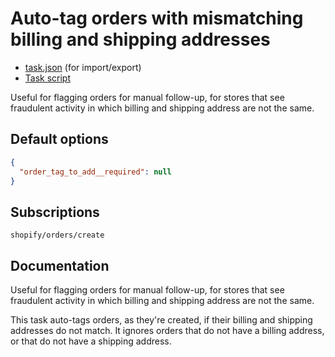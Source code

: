 # Auto-tag orders with mismatching billing and shipping addresses

* [task.json](../../tasks/auto-tag-orders-with-mismatching-billing-and-shipping-addresses.json) (for import/export)
* [Task script](./script.liquid)

Useful for flagging orders for manual follow-up, for stores that see fraudulent activity in which billing and shipping address are not the same.

## Default options

```json
{
  "order_tag_to_add__required": null
}
```

## Subscriptions

```liquid
shopify/orders/create
```

## Documentation

Useful for flagging orders for manual follow-up, for stores that see fraudulent activity in which billing and shipping address are not the same.

This task auto-tags orders, as they're created, if their billing and shipping addresses do not match. It ignores orders that do not have a billing address, or that do not have a shipping address.
